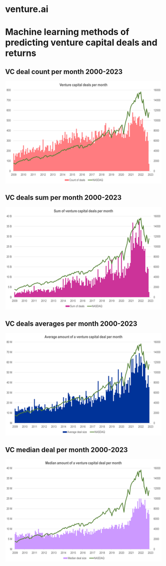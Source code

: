 # venture.ai
# Machine learning methods of predicting venture capital deals and returns

## VC deal count per month 2000-2023

![VC deal count per month 2000-2023](img/count_deals_m_00_23.png?raw=true "VC deal count per month 2000-2023")

## VC deals sum per month 2000-2023

![VC deals sum per month 2000-2023](img/sum_deals_m_00_23.png?raw=true "VC deals sum per month 2000-2023")

## VC deals averages per month 2000-2023

![VC deals averages per month 2000-2023](img/avg_deals_m_00_23.png?raw=true "VC deals averages per month 2000-2023")

## VC median deal per month 2000-2023

![VC median deal per month 2000-2023](img/med_deals_m_00_23.png?raw=true "VC median deal per month 2000-2023")

